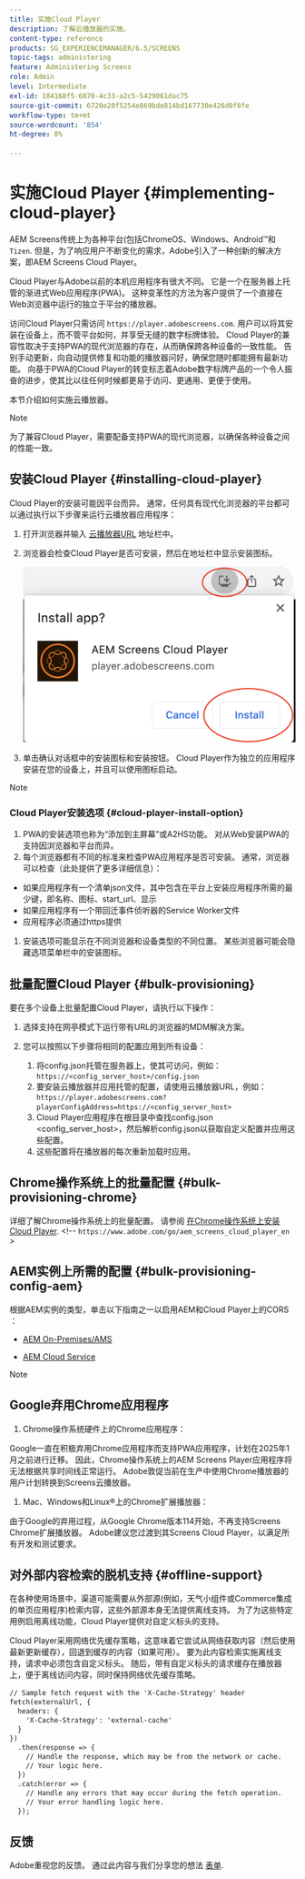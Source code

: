 ```yaml
---
title: 实施Cloud Player
description: 了解云播放器的实施。
content-type: reference
products: SG_EXPERIENCEMANAGER/6.5/SCREENS
topic-tags: administering
feature: Administering Screens
role: Admin
level: Intermediate
exl-id: 184168f5-6070-4c33-a2c5-5429061dac75
source-git-commit: 6720e20f5254e869bde814bd167730e426d0f8fe
workflow-type: tm+mt
source-wordcount: '854'
ht-degree: 0%

---
```


# 实施Cloud Player {#implementing-cloud-player}

AEM Screens传统上为各种平台(包括ChromeOS、Windows、Android™和 `Tizen`. 但是，为了响应用户不断变化的需求，Adobe引入了一种创新的解决方案，即AEM Screens Cloud Player。

Cloud Player与Adobe以前的本机应用程序有很大不同。 它是一个在服务器上托管的渐进式Web应用程序(PWA)。 这种变革性的方法为客户提供了一个直接在Web浏览器中运行的独立于平台的播放器。

访问Cloud Player只需访问 `https://player.adobescreens.com`. 用户可以将其安装在设备上，而不管平台如何，并享受无缝的数字标牌体验。 Cloud Player的兼容性取决于支持PWA的现代浏览器的存在，从而确保跨各种设备的一致性能。 告别手动更新，向自动提供修复和功能的播放器问好，确保您随时都能拥有最新功能。 向基于PWA的Cloud Player的转变标志着Adobe数字标牌产品的一个令人振奋的进步，使其比以往任何时候都更易于访问、更通用、更便于使用。

本节介绍如何实施云播放器。

>[!NOTE]
>
>为了兼容Cloud Player，需要配备支持PWA的现代浏览器，以确保各种设备之间的性能一致。

## 安装Cloud Player {#installing-cloud-player}

Cloud Player的安装可能因平台而异。 通常，任何具有现代化浏览器的平台都可以通过执行以下步骤来运行云播放器应用程序：

1. 打开浏览器并输入 [云播放器URL](https://player.adobescreens.com/content/dam/universal-player/firmware.html) 地址栏中。
1. 浏览器会检查Cloud Player是否可安装，然后在地址栏中显示安装图标。

   ![图像](/help/user-guide/assets/cloud-player-install.png)

1. 单击确认对话框中的安装图标和安装按钮。 Cloud Player作为独立的应用程序安装在您的设备上，并且可以使用图标启动。

>[!NOTE]
>
>### Cloud Player安装选项 {#cloud-player-install-option}
>
1. PWA的安装选项也称为“添加到主屏幕”或A2HS功能。 对从Web安装PWA的支持因浏览器和平台而异。
1. 每个浏览器都有不同的标准来检查PWA应用程序是否可安装。 通常，浏览器可以检查（此处提供了更多详细信息）：
>
* 如果应用程序有一个清单json文件，其中包含在平台上安装应用程序所需的最少键，即名称、图标、start_url、显示
* 如果应用程序有一个带回迁事件侦听器的Service Worker文件
* 应用程序必须通过https提供
>
1. 安装选项可能显示在不同浏览器和设备类型的不同位置。 某些浏览器可能会隐藏选项菜单栏中的安装图标。

## 批量配置Cloud Player {#bulk-provisioning}

要在多个设备上批量配置Cloud Player，请执行以下操作：

1. 选择支持在网亭模式下运行带有URL的浏览器的MDM解决方案。
1. 您可以按照以下步骤将相同的配置应用到所有设备：

   1. 将config.json托管在服务器上，使其可访问，例如： `https://<config_server_host>/config.json`
   1. 要安装云播放器并应用托管的配置，请使用云播放器URL，例如： `https://player.adobescreens.com?playerConfigAddress=https://<config_server_host>`
   1. Cloud Player应用程序在根目录中查找config.json &lt;config_server_host>，然后解析config.json以获取自定义配置并应用这些配置。
   1. 这些配置将在播放器的每次重新加载时应用。

## Chrome操作系统上的批量配置 {#bulk-provisioning-chrome}

详细了解Chrome操作系统上的批量配置。 请参阅 [在Chrome操作系统上安装Cloud Player](https://main--screens-franklin-documentation--hlxscreens.hlx.live/updates/cloud-player/guides/chromeos-install-cloud-player). &lt;!-- `https://www.adobe.com/go/aem_screens_cloud_player_en` >

## AEM实例上所需的配置 {#bulk-provisioning-config-aem}

根据AEM实例的类型，单击以下指南之一以启用AEM和Cloud Player上的CORS ：

* [AEM On-Premises/AMS](https://main--screens-franklin-documentation--hlxscreens.hlx.live/updates/cloud-player/guides/cors-settings-aem-onpremandams) <!-- `https://www.adobe.com/go/aem_screens_cors_ams_en` -->

* [AEM Cloud Service](https://main--screens-franklin-documentation--hlxscreens.hlx.live/updates/cloud-player/guides/cors-settings-aem-cs) <!-- `https://www.adobe.com/go/aem_screens_cors_aemaacs_en` -->


>[!NOTE]
>
## Google弃用Chrome应用程序
>
1. Chrome操作系统硬件上的Chrome应用程序：
>
Google一直在积极弃用Chrome应用程序而支持PWA应用程序，计划在2025年1月之前进行迁移。 因此，Chrome操作系统上的AEM Screens Player应用程序将无法根据共享时间线正常运行。 Adobe敦促当前在生产中使用Chrome播放器的用户计划转换到Screens云播放器。
>
1. Mac、Windows和Linux®上的Chrome扩展播放器：
>
由于Google的弃用过程，从Google Chrome版本114开始，不再支持Screens Chrome扩展播放器。 Adobe建议您过渡到其Screens Cloud Player，以满足所有开发和测试要求。

## 对外部内容检索的脱机支持 {#offline-support}

在各种使用场景中，渠道可能需要从外部源(例如，天气小组件或Commerce集成的单页应用程序)检索内容，这些外部源本身无法提供离线支持。 为了为这些特定用例启用离线功能，Cloud Player提供对自定义标头的支持。

Cloud Player采用网络优先缓存策略，这意味着它尝试从网络获取内容（然后使用最新更新缓存），回退到缓存的内容（如果可用）。 要为此内容检索实施离线支持，请求中必须包含自定义标头。 随后，带有自定义标头的请求缓存在播放器上，便于离线访问内容，同时保持网络优先缓存策略。

```
// Sample fetch request with the 'X-Cache-Strategy' header
fetch(externalUrl, {
  headers: {
    'X-Cache-Strategy': 'external-cache'
  }
})
  .then(response => {
    // Handle the response, which may be from the network or cache.
    // Your logic here.
  })
  .catch(error => {
    // Handle any errors that may occur during the fetch operation.
    // Your error handling logic here.
  }); 
```

## 反馈

Adobe重视您的反馈。 通过此内容与我们分享您的想法 [表单](https://forms.office.com/pages/responsepage.aspx?id=Wht7-jR7h0OUrtLBeN7O4TFE0b_GjstOj6I1uGs9vLpURVdWWklQQTZZRTFVNEhRVlBWWldMWlJXOC4u).
